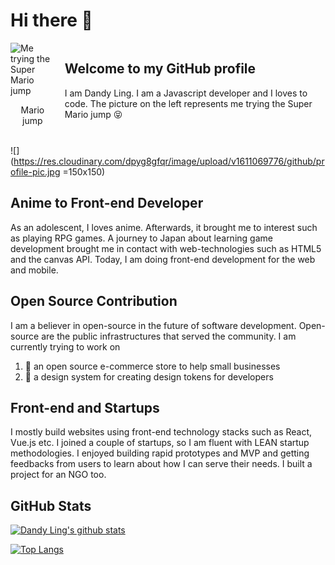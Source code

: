 # Hi there 👋

<!--
**dandyling/dandyling** is a ✨ _special_ ✨ repository because its `README.md` (this file) appears on your GitHub profile.

Here are some ideas to get you started:

- 🔭 I’m currently working on ...
- 🌱 I’m currently learning ...
- 👯 I’m looking to collaborate on ...
- 🤔 I’m looking for help with ...
- 💬 Ask me about ...
- 📫 How to reach me: ...
- 😄 Pronouns: ...
- ⚡ Fun fact: ...
-->

<div style="display:flex">
  <div style="display:flex; flex-direction:column; align-items:center; margin-right: 16px; width:150px; height: 150px" width="150" height="150">
    <img src="https://res.cloudinary.com/dpyg8gfqr/image/upload/v1611069776/github/profile-pic.jpg" alt="Me trying the Super Mario jump">
    <p style="text-align: center">Mario jump</p>
  </div>
  
  <div>
    <h2>Welcome to my GitHub profile</h2>
    <p>I am Dandy Ling.  I am a Javascript developer and I loves to code. The picture on the left represents me trying the Super Mario jump 😝</p>
  </div>
</div>

![](https://res.cloudinary.com/dpyg8gfqr/image/upload/v1611069776/github/profile-pic.jpg =150x150)

## Anime to Front-end Developer

As an adolescent, I loves anime. Afterwards, it brought me to interest such as playing RPG games. A journey to Japan about learning game development brought me in contact with web-technologies such as HTML5 and the canvas API. Today, I am doing front-end development for the web and mobile.

## Open Source Contribution

I am a believer in open-source in the future of software development. Open-source are the public infrastructures that served the community. I am currently trying to work on

1. 🏪 an open source e-commerce store to help small businesses
2. 🎨 a design system for creating design tokens for developers

## Front-end and Startups

I mostly build websites using front-end technology stacks such as React, Vue.js etc. I joined a couple of startups, so I am fluent with LEAN startup methodologies. I enjoyed building rapid prototypes and MVP and getting feedbacks from users to learn about how I can serve their needs. I built a project for an NGO too.

## GitHub Stats

[![Dandy Ling's github stats](https://github-readme-stats.vercel.app/api?username=dandyling&hide=stars&count_private=true&show_icons=true&theme=tokyonight)](https://github.com/anuraghazra/github-readme-stats)

[![Top Langs](https://github-readme-stats.vercel.app/api/top-langs/?username=dandyling&theme=tokyonight&langs_count=4&hide=php&layout=compact)](https://github.com/anuraghazra/github-readme-stats)
